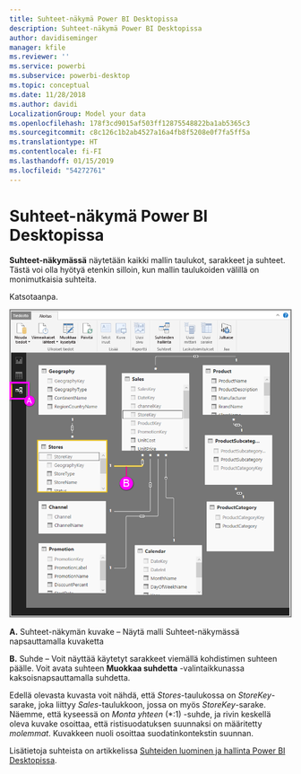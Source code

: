 ```yaml
---
title: Suhteet-näkymä Power BI Desktopissa
description: Suhteet-näkymä Power BI Desktopissa
author: davidiseminger
manager: kfile
ms.reviewer: ''
ms.service: powerbi
ms.subservice: powerbi-desktop
ms.topic: conceptual
ms.date: 11/28/2018
ms.author: davidi
LocalizationGroup: Model your data
ms.openlocfilehash: 178f3cd9015af503ff12875548822ba1ab5365c3
ms.sourcegitcommit: c8c126c1b2ab4527a16a4fb8f5208e0f7fa5ff5a
ms.translationtype: HT
ms.contentlocale: fi-FI
ms.lasthandoff: 01/15/2019
ms.locfileid: "54272761"
---
```

# <a name="relationship-view-in-power-bi-desktop"></a>Suhteet-näkymä Power BI Desktopissa
**Suhteet-näkymässä** näytetään kaikki mallin taulukot, sarakkeet ja suhteet. Tästä voi olla hyötyä etenkin silloin, kun mallin taulukoiden välillä on monimutkaisia suhteita.

Katsotaanpa.

![](media/desktop-relationship-view/relationshipview_fullscreen.png)

**A.**  Suhteet-näkymän kuvake – Näytä malli Suhteet-näkymässä napsauttamalla kuvaketta

**B.** Suhde – Voit näyttää käytetyt sarakkeet viemällä kohdistimen suhteen päälle. Voit avata suhteen **Muokkaa suhdetta** -valintaikkunassa kaksoisnapsauttamalla suhdetta. 

Edellä olevasta kuvasta voit nähdä, että *Stores*-taulukossa on *StoreKey*-sarake, joka liittyy *Sales*-taulukkoon, jossa on myös *StoreKey*-sarake. Näemme, että kyseessä on *Monta yhteen* (\*:1) -suhde, ja rivin keskellä oleva kuvake osoittaa, että ristisuodatuksen suunnaksi on määritetty *molemmat*. Kuvakkeen nuoli osoittaa suodatinkontekstin suunnan.

Lisätietoja suhteista on artikkelissa [Suhteiden luominen ja hallinta Power BI Desktopissa](desktop-create-and-manage-relationships.md).

